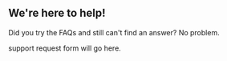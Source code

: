 ## We're here to help!

Did you try the FAQs and still can't find an answer? No problem.

support request form will go here.
